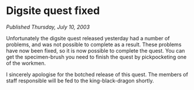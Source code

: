 # Digsite quest fixed
*Published Thursday, July 10, 2003*

 Unfortunately the digsite quest released yesterday had a number of problems, and was not possible to complete as a result.
 These problems have now been fixed, so it is now possible to complete the quest. You can get the specimen-brush you need to finish the quest by pickpocketing one of the workmen.

 I sincerely apologise for the botched release of this quest. The members of staff responsible will be fed to the king-black-dragon shortly.